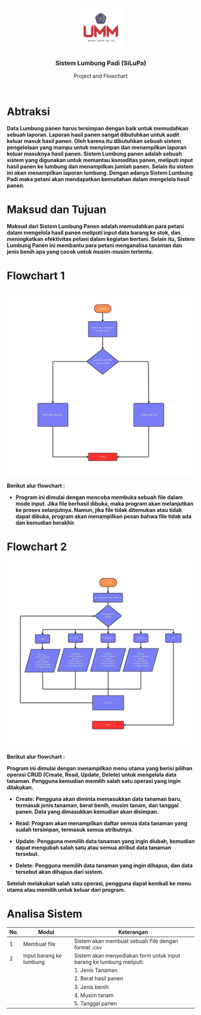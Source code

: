 <br/>
<div align="center">
    <img src="img/umm.png" alt="Logo" width="120">
    <h3 align="center">Sistem Lumbung Padi (SiLuPa)</h3>
     <p align="center">
        Project and Flowchart
    </p>
    <br />
</div>

# Abtraksi
**Data Lumbung panen harus tersimpan dengan baik untuk memudahkan sebuah laporan. Laporan hasil panen sangat dibutuhkan untuk audit keluar masuk hasil panen. Oleh karena itu dibutuhkan sebuah sistem pengelolaan yang mampu untuk menyimpan dan menampilkan laporan keluar masuknya hasil panen. Sistem Lumbung panen adalah sebuah sistem yang digunakan untuk memantau komoditas panen, meliputi input hasil panen ke lumbung dan menampilkan jumlah panen. Selain itu sistem ini akan menampilkan laporan lumbung. Dengan adanya Sistem Lumbung Padi maka petani akan mendapatkan kemudahan dalam mengelola hasil panen.**

# Maksud dan Tujuan
**Maksud dari Sistem Lumbung Panen adalah memudahkan para petani dalam mengelola hasil panen meliputi input data barang ke stok, dan meningkatkan efektivitas petani dalam kegiatan bertani. Selain itu, Sistem Lumbung Panen ini membantu para petani menganalisa tanaman dan jenis benih apa yang cocok untuk musim-musim tertentu.**

# Flowchart 1
<div align="center">
<img src="img/flowchart_1.jpg" alt="Logo" width="500">
</div>

**Berikut alur flowchart :**

- **Program ini dimulai dengan mencoba membuka sebuah file dalam mode input. Jika file berhasil dibuka, maka program akan melanjutkan ke proses selanjutnya. Namun, jika file tidak ditemukan atau tidak dapat dibuka, program akan menampilkan pesan bahwa file tidak ada dan kemudian berakhir.**

# Flowchart 2
<div align="center">
<img src="img/flowchart_2.jpg" alt="Logo" width="500">
</div>

**Berikut alur flowchart :**

**Program ini dimulai dengan menampilkan menu utama yang berisi pilihan operasi CRUD (Create, Read, Update, Delete) untuk mengelola data tanaman. Pengguna kemudian memilih salah satu operasi yang ingin dilakukan.**

- **Create: Pengguna akan diminta memasukkan data tanaman baru, termasuk jenis tanaman, berat benih, musim tanam, dan tanggal panen. Data yang dimasukkan kemudian akan disimpan.**

- **Read: Program akan menampilkan daftar semua data tanaman yang sudah tersimpan, termasuk semua atributnya.**

- **Update: Pengguna memilih data tanaman yang ingin diubah, kemudian dapat mengubah salah satu atau semua atribut data tanaman tersebut.**

- **Delete: Pengguna memilih data tanaman yang ingin dihapus, dan data tersebut akan dihapus dari sistem.**

**Setelah melakukan salah satu operasi, pengguna dapat kembali ke menu utama atau memilih untuk keluar dari program.**



# Analisa Sistem
| No. | Modul                | Keterangan                                                                                                                                                                                                                                                        |
|-----|----------------------|-----------------------------------------------------------------------------------------------------------------------------------------------------------------------------------------------------------------------------------------------------------------|
| 1   | Membuat file          | Sistem akan membuat sebuah File dengan format .csv                                                                                                                                                                                                                                 |
| 2   | Input barang ke lumbung | Sistem akan menyediakan form untuk input barang ke lumbung meliputi:                                                                                                                                                                                                                   |
|     |                      | 1. Jenis Tanaman                                                                                                                                                                                                                                                            |
|     |                      | 2. Berat hasil panen                                                                                                                                                                                                                                                          |
|     |                      | 3. Jenis benih                                                                                                                                                                                                                                                            |
|     |                      | 4. Musim tanam                                                                                                                                                                                                                                                            |
|     |                      | 5. Tanggal panen                                                                                                                                                                                                                                                           |
